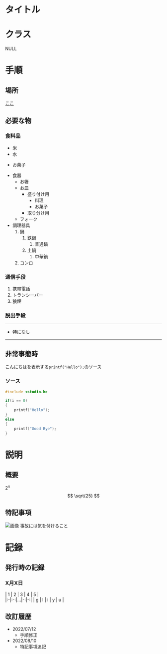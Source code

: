 # タイトル

# クラス
NULL

# 手順
## 場所
[ここ](https://notepm.jp/help/markdown-table)
## 必要な物
### 食料品
- 米
- 水
+ お菓子
* 食器
    * お箸
    * お皿
        * 盛り付け用
            * 料理
            * お菓子
        * 取り分け用
    * フォーク
* 調理器具
    1. 鍋
        1. 鉄鍋
            1. 普通鍋
        6. 土鍋
            1. 中華鍋
    2. コンロ
### 通信手段
1. 携帯電話
1. トランシーバー
2. 狼煙 
### 脱出手段
---
- 特になし
---
## 非常事態時
こんにちはを表示する`printf("Hello");`のソース
### ソース
```C
#include <studio.h>

if(i == 0)
{
    printf("Hello");
}
else
{
    printf("Good Bye");
}
```

# 説明
## 概要
$2^n$  
$$
\sqrt{25}
$$
## 特記事項
![画像](https://www.azciel.co.jp/wp-content/uploads/2018/08/icon_git.png)
事故には気を付けること

# 記録
## 発行時の記録
### X月X日
| 1 | 2 | 3 | 4 | 5 |  
|:-|:-:|...|-:|-:|
| g | l | i | y | u | 
## 改訂履歴
+ 2022/07/12
    + 手順修正
+ 2022/08/10
    + 特記事項追記
